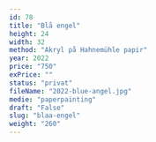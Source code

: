```yaml
---
id: 78
title: "Blå engel"
height: 24
width: 32
method: "Akryl på Hahnemühle papir"
year: 2022
price: "750"
exPrice: ""
status: "privat"
fileName: "2022-blue-angel.jpg"
medie: "paperpainting"
draft: "False"
slug: "blaa-engel"
weight: "260"
---
```

